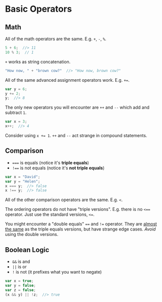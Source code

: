 # Basic Operators
## Math
All of the math operators are the same.
E.g. `+`, `-`, `%`.

```js
5 + 6;  //> 11
10 % 3;  // 1
```

`+` works as string concatenation.

```js
"How now, " + "brown cow?"  //> "How now, brown cow?"
```

All of the same advanced assignment operators work.
E.g. `+=`.

```js
var y = 6;
y += 2;
y;  //> 8
```

The only new operators you will encounter are `++` and `--` which add and subtract `1`.

```js
var x = 3;
x++;  //> 4
```

Consider using `x += 1`.
`++` and `--` act strange in compound statements.

## Comparison
* `===` is equals (notice it's **triple equals**)
* `!==` is not equals (notice it's **not triple equals**)

```js
var x = "David";
var y = "Helen";
x === y;  //> false
x !== y;  //> false
```

All of the other comparison operators are the same.
E.g. `<`.

The ordering operators do not have "triple versions".
E.g. there is no `<==` operator.
Just use the standard versions, `<=`.

You might encounter a "double equals" `==` and `!=` operator.
They are [almost the same](http://www.impressivewebs.com/why-use-triple-equals-javascipt/) as the triple equals versions, but have strange edge cases.
_Avoid_ using the double versions.

## Boolean Logic
* `&&` is and
* `||` is or
* `!` is not (it prefixes what you want to negate)

```js
var x = true;
var y = false;
var z = false;
(x && y) || !z;  //> true
```
